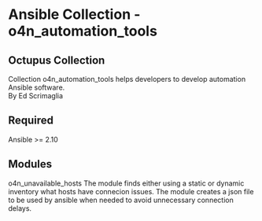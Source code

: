 # Ansible Collection - o4n_automation_tools

## Octupus Collection

Collection o4n_automation_tools helps developers to develop automation Ansible software.  
By Ed Scrimaglia

## Required

Ansible >= 2.10

## Modules

o4n_unavailable_hosts
The module finds either using a static or dynamic inventory what hosts have connecion issues. The module creates a json file to be used by ansible when needed to avoid unnecessary connection delays.

